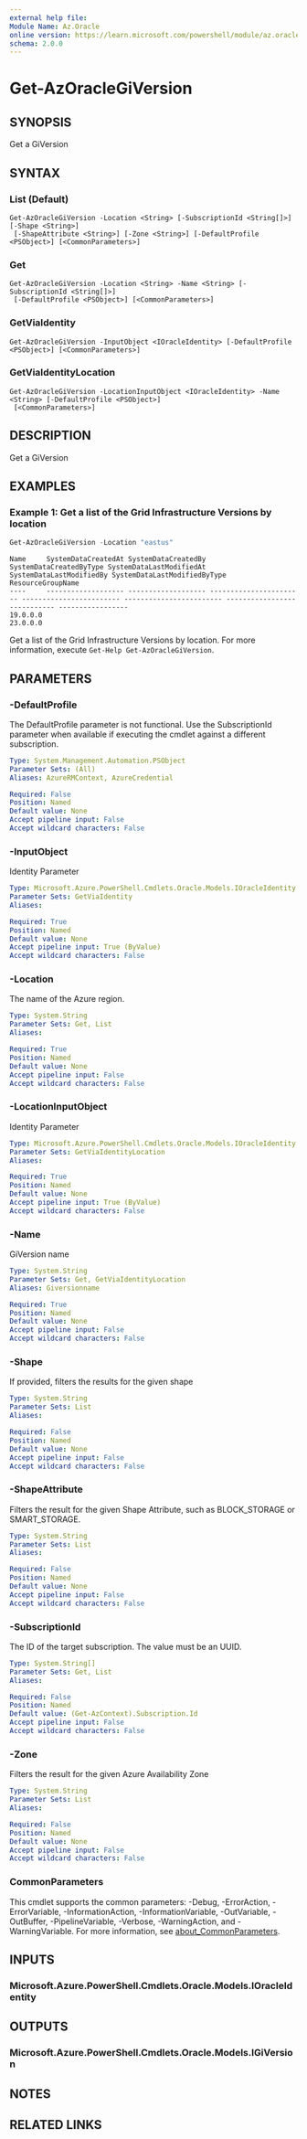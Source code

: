 ```yaml
---
external help file:
Module Name: Az.Oracle
online version: https://learn.microsoft.com/powershell/module/az.oracle/get-azoraclegiversion
schema: 2.0.0
---
```


# Get-AzOracleGiVersion

## SYNOPSIS
Get a GiVersion

## SYNTAX

### List (Default)
```
Get-AzOracleGiVersion -Location <String> [-SubscriptionId <String[]>] [-Shape <String>]
 [-ShapeAttribute <String>] [-Zone <String>] [-DefaultProfile <PSObject>] [<CommonParameters>]
```

### Get
```
Get-AzOracleGiVersion -Location <String> -Name <String> [-SubscriptionId <String[]>]
 [-DefaultProfile <PSObject>] [<CommonParameters>]
```

### GetViaIdentity
```
Get-AzOracleGiVersion -InputObject <IOracleIdentity> [-DefaultProfile <PSObject>] [<CommonParameters>]
```

### GetViaIdentityLocation
```
Get-AzOracleGiVersion -LocationInputObject <IOracleIdentity> -Name <String> [-DefaultProfile <PSObject>]
 [<CommonParameters>]
```

## DESCRIPTION
Get a GiVersion

## EXAMPLES

### Example 1: Get a list of the Grid Infrastructure Versions by location
```powershell
Get-AzOracleGiVersion -Location "eastus"
```

```output
Name     SystemDataCreatedAt SystemDataCreatedBy SystemDataCreatedByType SystemDataLastModifiedAt SystemDataLastModifiedBy SystemDataLastModifiedByType ResourceGroupName
----     ------------------- ------------------- ----------------------- ------------------------ ------------------------ ---------------------------- -----------------
19.0.0.0                                                                                                                                                
23.0.0.0                                                                                                                                                
```

Get a list of the Grid Infrastructure Versions by location.
For more information, execute `Get-Help Get-AzOracleGiVersion`.

## PARAMETERS

### -DefaultProfile
The DefaultProfile parameter is not functional.
Use the SubscriptionId parameter when available if executing the cmdlet against a different subscription.

```yaml
Type: System.Management.Automation.PSObject
Parameter Sets: (All)
Aliases: AzureRMContext, AzureCredential

Required: False
Position: Named
Default value: None
Accept pipeline input: False
Accept wildcard characters: False
```

### -InputObject
Identity Parameter

```yaml
Type: Microsoft.Azure.PowerShell.Cmdlets.Oracle.Models.IOracleIdentity
Parameter Sets: GetViaIdentity
Aliases:

Required: True
Position: Named
Default value: None
Accept pipeline input: True (ByValue)
Accept wildcard characters: False
```

### -Location
The name of the Azure region.

```yaml
Type: System.String
Parameter Sets: Get, List
Aliases:

Required: True
Position: Named
Default value: None
Accept pipeline input: False
Accept wildcard characters: False
```

### -LocationInputObject
Identity Parameter

```yaml
Type: Microsoft.Azure.PowerShell.Cmdlets.Oracle.Models.IOracleIdentity
Parameter Sets: GetViaIdentityLocation
Aliases:

Required: True
Position: Named
Default value: None
Accept pipeline input: True (ByValue)
Accept wildcard characters: False
```

### -Name
GiVersion name

```yaml
Type: System.String
Parameter Sets: Get, GetViaIdentityLocation
Aliases: Giversionname

Required: True
Position: Named
Default value: None
Accept pipeline input: False
Accept wildcard characters: False
```

### -Shape
If provided, filters the results for the given shape

```yaml
Type: System.String
Parameter Sets: List
Aliases:

Required: False
Position: Named
Default value: None
Accept pipeline input: False
Accept wildcard characters: False
```

### -ShapeAttribute
Filters the result for the given Shape Attribute, such as BLOCK_STORAGE or SMART_STORAGE.

```yaml
Type: System.String
Parameter Sets: List
Aliases:

Required: False
Position: Named
Default value: None
Accept pipeline input: False
Accept wildcard characters: False
```

### -SubscriptionId
The ID of the target subscription.
The value must be an UUID.

```yaml
Type: System.String[]
Parameter Sets: Get, List
Aliases:

Required: False
Position: Named
Default value: (Get-AzContext).Subscription.Id
Accept pipeline input: False
Accept wildcard characters: False
```

### -Zone
Filters the result for the given Azure Availability Zone

```yaml
Type: System.String
Parameter Sets: List
Aliases:

Required: False
Position: Named
Default value: None
Accept pipeline input: False
Accept wildcard characters: False
```

### CommonParameters
This cmdlet supports the common parameters: -Debug, -ErrorAction, -ErrorVariable, -InformationAction, -InformationVariable, -OutVariable, -OutBuffer, -PipelineVariable, -Verbose, -WarningAction, and -WarningVariable. For more information, see [about_CommonParameters](http://go.microsoft.com/fwlink/?LinkID=113216).

## INPUTS

### Microsoft.Azure.PowerShell.Cmdlets.Oracle.Models.IOracleIdentity

## OUTPUTS

### Microsoft.Azure.PowerShell.Cmdlets.Oracle.Models.IGiVersion

## NOTES

## RELATED LINKS

